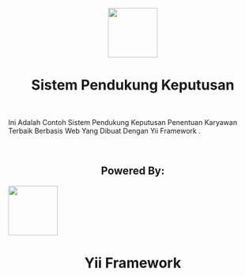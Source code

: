 <p align="center">
        <img src="https://dickynofriansyah.files.wordpress.com/2014/08/images-4.jpg" height="100px">
    <h1 align="center">Sistem Pendukung Keputusan</h1>
    <br>
</p>

Ini Adalah Contoh Sistem Pendukung Keputusan Penentuan Karyawan Terbaik Berbasis Web Yang Dibuat Dengan Yii Framework .

<br>

<p align="center">
  <center><h2>Powered By:</h2></center>
    <a href="https://github.com/yiisoft" target="_blank">
        <img src="https://avatars0.githubusercontent.com/u/993323" height="100px">
    </a>
    <h1 align="center">Yii Framework</h1>
    <br>
</p>